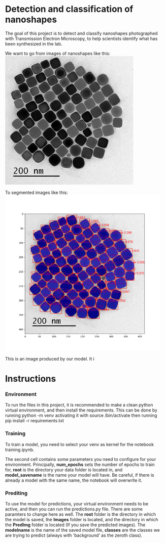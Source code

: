 # Detection and classification of nanoshapes
The goal of this project is to detect and classify nanoshapes photographed with Transmission Electron Microscopy, to help scientists identify what has been synthesized in the lab. 

We want to go from images of nanoshapes like this:
![Nanoshapes image](Mixed.jpg)

To segmented images like this:
![Segmented nanoshapes image](PredMixed.png)

This is an image produced by our model. It i

# Instructions
### Environment
To run the files in this project, it is recommended to make a clean python virtual environment, and then install the requirements.
This can be done by running
    python -m venv <yourVirtualEnv>
activating it with
    source <yourVirtualEnv>/bin/activate 
then running 
    pip install -r requirements.txt

### Training
To train a model, you need to select your venv as kernel for the notebook training.ipynb. 

The second cell contains some parameters you need to configure for your environment. Principally, **num_epochs** sets the number of epochs to train for, **root** is the directory your data folder is located in, and **model_savename** is the name your model will have. Be careful, if there is already a model with the same name, the notebook will overwrite it.

### Prediting
To use the model for predictions, your virtual environment needs to be active, and then you can run the predictions.py file.
There are some paramters to change here as well. The **root** folder is the directory in which the model is saved, the **Images** folder is located, and the directory in which the **PredImg** folder is located (If you save the predicted images). The **modelname** is the name of the saved model file, **classes** are the classes we are trying to predict (always with 'background' as the zeroth class).  
